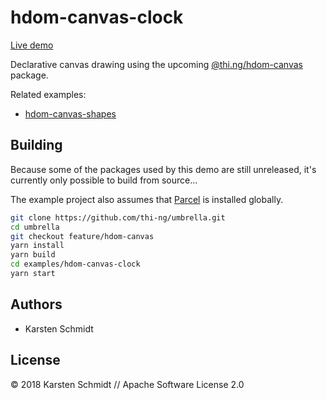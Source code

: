 # hdom-canvas-clock

[Live demo](http://demo.thi.ng/umbrella/hdom-canvas-clock/)

Declarative canvas drawing using the upcoming
[@thi.ng/hdom-canvas](https://github.com/thi-ng/umbrella/tree/develop/packages/hdom-canvas)
package.

Related examples:

- [hdom-canvas-shapes](https://github.com/thi-ng/umbrella/tree/develop/examples/hdom-canvas-shapes)

## Building

Because some of the packages used by this demo are still unreleased,
it's currently only possible to build from source...

The example project also assumes that [Parcel](https://parceljs.org) is
installed globally.

```bash
git clone https://github.com/thi-ng/umbrella.git
cd umbrella
git checkout feature/hdom-canvas
yarn install
yarn build
cd examples/hdom-canvas-clock
yarn start
```

## Authors

- Karsten Schmidt

## License

&copy; 2018 Karsten Schmidt // Apache Software License 2.0
